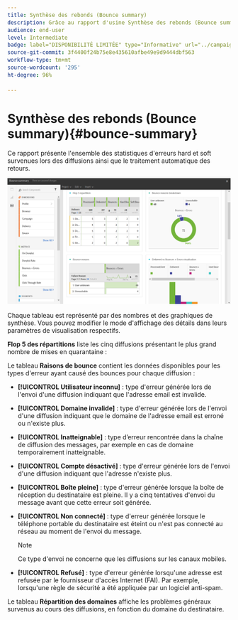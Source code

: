 ```yaml
---
title: Synthèse des rebonds (Bounce summary)
description: Grâce au rapport d'usine Synthèse des rebonds (Bounce summary), découvrez le statut des campagnes envoyées et les erreurs qu'elles ont peut-être rencontrées.
audience: end-user
level: Intermediate
badge: label="DISPONIBILITÉ LIMITÉE" type="Informative" url="../campaign-standard-migration-home.md" tooltip="Limité aux utilisateurs migrés Campaign Standard"
source-git-commit: 3f4400f24b75e8e435610afbe49e9d9444dbf563
workflow-type: tm+mt
source-wordcount: '295'
ht-degree: 96%

---
```


# Synthèse des rebonds (Bounce summary){#bounce-summary}

Ce rapport présente l&#39;ensemble des statistiques d&#39;erreurs hard et soft survenues lors des diffusions ainsi que le traitement automatique des retours.

![](assets/campaign_reports_bounces.png)

Chaque tableau est représenté par des nombres et des graphiques de synthèse. Vous pouvez modifier le mode d&#39;affichage des détails dans leurs paramètres de visualisation respectifs.

**Flop 5 des répartitions** liste les cinq diffusions présentant le plus grand nombre de mises en quarantaine :

Le tableau **Raisons de bounce** contient les données disponibles pour les types d&#39;erreur ayant causé des bounces pour chaque diffusion :

* **[!UICONTROL Utilisateur inconnu]** : type d&#39;erreur générée lors de l&#39;envoi d&#39;une diffusion indiquant que l&#39;adresse email est invalide.
* **[!UICONTROL Domaine invalide]** : type d&#39;erreur générée lors de l&#39;envoi d&#39;une diffusion indiquant que le domaine de l&#39;adresse email est erroné ou n&#39;existe plus.
* **[!UICONTROL Inatteignable]** : type d’erreur rencontrée dans la chaîne de diffusion des messages, par exemple en cas de domaine temporairement inatteignable.
* **[!UICONTROL Compte désactivé]** : type d&#39;erreur générée lors de l&#39;envoi d&#39;une diffusion indiquant que l&#39;adresse n&#39;existe plus.
* **[!UICONTROL Boîte pleine]** : type d&#39;erreur générée lorsque la boîte de réception du destinataire est pleine. Il y a cinq tentatives d&#39;envoi du message avant que cette erreur soit générée.
* **[!UICONTROL Non connecté]** : type d&#39;erreur générée lorsque le téléphone portable du destinataire est éteint ou n&#39;est pas connecté au réseau au moment de l&#39;envoi du message.

  >[!NOTE]
  >
  >Ce type d&#39;envoi ne concerne que les diffusions sur les canaux mobiles.

* **[!UICONTROL Refusé]** : type d&#39;erreur générée lorsqu&#39;une adresse est refusée par le fournisseur d&#39;accès Internet (FAI). Par exemple, lorsqu&#39;une règle de sécurité a été appliquée par un logiciel anti-spam.

Le tableau **Répartition des domaines** affiche les problèmes généraux survenus au cours des diffusions, en fonction du domaine du destinataire.

